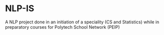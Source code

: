 # NLP-IS
A NLP project done in an initiation of a speciality (CS and Statistics) while in preparatory courses for Polytech School Network (PEIP)

